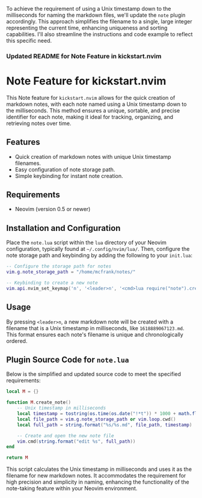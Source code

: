 To achieve the requirement of using a Unix timestamp down to the milliseconds for naming the markdown files, we'll update the `note` plugin accordingly. This approach simplifies the filename to a single, large integer representing the current time, enhancing uniqueness and sorting capabilities. I'll also streamline the instructions and code example to reflect this specific need.

### Updated README for Note Feature in kickstart.nvim

# Note Feature for kickstart.nvim

This Note feature for `kickstart.nvim` allows for the quick creation of markdown notes, with each note named using a Unix timestamp down to the milliseconds. This method ensures a unique, sortable, and precise identifier for each note, making it ideal for tracking, organizing, and retrieving notes over time.

## Features

- Quick creation of markdown notes with unique Unix timestamp filenames.
- Easy configuration of note storage path.
- Simple keybinding for instant note creation.

## Requirements

- Neovim (version 0.5 or newer)

## Installation and Configuration

Place the `note.lua` script within the `lua` directory of your Neovim configuration, typically found at `~/.config/nvim/lua/`. Then, configure the note storage path and keybinding by adding the following to your `init.lua`:

```lua
-- Configure the storage path for notes
vim.g.note_storage_path = "/home/mcfrank/notes/"

-- Keybinding to create a new note
vim.api.nvim_set_keymap('n', '<leader>n', '<cmd>lua require("note").create_note()<CR>', {noremap = true, silent = true})
```

## Usage

By pressing `<leader>n`, a new markdown note will be created with a filename that is a Unix timestamp in milliseconds, like `1618889067123.md`. This format ensures each note's filename is unique and chronologically ordered.

## Plugin Source Code for `note.lua`

Below is the simplified and updated source code to meet the specified requirements:

```lua
local M = {}

function M.create_note()
    -- Unix timestamp in milliseconds
    local timestamp = tostring(os.time(os.date("!*t")) * 1000 + math.floor(vim.loop.hrtime() / 1000000) % 1000)
    local file_path = vim.g.note_storage_path or vim.loop.cwd()
    local full_path = string.format("%s/%s.md", file_path, timestamp)

    -- Create and open the new note file
    vim.cmd(string.format("edit %s", full_path))
end

return M
```

This script calculates the Unix timestamp in milliseconds and uses it as the filename for new markdown notes. It accommodates the requirement for high precision and simplicity in naming, enhancing the functionality of the note-taking feature within your Neovim environment.
